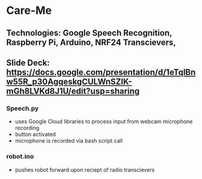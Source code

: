 # Care-Me
## Technologies: Google Speech Recognition, Raspberry Pi, Arduino, NRF24 Transcievers, 
## Slide Deck: https://docs.google.com/presentation/d/1eTqlBnw55R_p30AgqeskgCULWnSZlK-mGh8LVKd8J1U/edit?usp=sharing
### Speech.py
  - uses Google Cloud libraries to process input from webcam microphone recording
  - button activated
  - microphone is recorded via bash script call
### robot.ino
  - pushes robot forward upon reciept of radio transcievers
